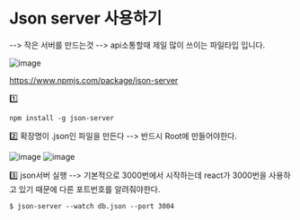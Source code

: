# Json server 사용하기
--> 작은 서버를 만드는것 --> api소통할때 제일 많이 쓰이는 파일타입 입니다.

![image](https://github.com/hyunju960429/React/assets/145514544/822ca97d-a2ea-4566-9dca-a70c5210e109)

https://www.npmjs.com/package/json-server




1️⃣
```
npm install -g json-server
```


2️⃣ 확장명이 .json인 파일을 만든다 --> 반드시 Root에 만들어야한다.

![image](https://github.com/hyunju960429/React/assets/145514544/82ba926d-4285-4f07-8aff-38b9ff86fccb)
![image](https://github.com/hyunju960429/React/assets/145514544/da0fc7b8-0826-4c11-8abc-e5cab7f8ed88)

3️⃣ json서버 실행 --> 기본적으로 3000번에서 시작하는데 react가 3000번을 사용하고 있기 때문에 다른 포트번호를 알려줘야한다.

```
$ json-server --watch db.json --port 3004
```

